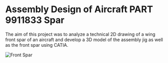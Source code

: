 # Assembly Design of Aircraft PART 9911833 Spar
The aim of this project was to analyze a technical 2D drawing of a wing front spar of an aircraft and develop a 3D model of the assembly jig as well as the front spar using CATIA.

![Front Spar](https://user-images.githubusercontent.com/55625291/230424549-7580aee3-c8b6-4e79-a8b2-56920d6a6a7d.jpg)
